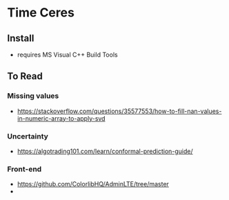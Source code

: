 # Time Ceres

## Install
* requires MS Visual C++ Build Tools


## To Read

### Missing values
* https://stackoverflow.com/questions/35577553/how-to-fill-nan-values-in-numeric-array-to-apply-svd


### Uncertainty
* https://algotrading101.com/learn/conformal-prediction-guide/

### Front-end
* https://github.com/ColorlibHQ/AdminLTE/tree/master
* 